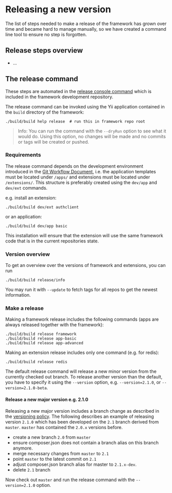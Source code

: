 Releasing a new version
=======================

The list of steps needed to make a release of the framework has grown over time and became
hard to manage manually, so we have created a command line tool to ensure no step is forgotten.

Release steps overview
----------------------

- ...

The release command
-------------------

These steps are automated in the [release console command](../../build/controllers/ReleaseController.php)
which is included in the framework development repository.

The release command can be invoked using the Yii application contained in the `build` directory of 
the framework:

    ./build/build help release  # run this in framework repo root

> Info: You can run the command with the `--dryRun` option to see what it would do. Using this option,
> no changes will be made and no commits or tags will be created or pushed.

### Requirements

The release command depends on the development environment introduced in
the [Git Workflow Document](git-workflow.md#extensions), i.e. the application 
templates must be located under `/apps/` and extensions must be located under `/extensions/`.
This structure is preferably created using the `dev/app` and `dev/ext` commands.

e.g. install an extension:

    ./build/build dev/ext authclient

or an application:

    ./build/build dev/app basic

This installation will ensure that the extension will use the same framework code that is in the current
repositories state.

### Version overview

To get an overview over the versions of framework and extensions, you can run

    ./build/build release/info

You may run it with `--update` to fetch tags for all repos to get the newest information.

### Make a release

Making a framework release includes the following commands (apps are always released together with the framework):

    ./build/build release framework
    ./build/build release app-basic
    ./build/build release app-advanced

Making an extension release includes only one command (e.g. for redis):

    ./build/build release redis

The default release command will release a new minor version from the currently checked out branch.
To release another version than the default, you have to specify it using the `--version` option, e.g.
`--version=2.1.0`, or `--version=2.1.0-beta`.


#### Release a new major version e.g. 2.1.0

Releasing a new major version includes a branch change as described in the
[versioning policy](versions.md).
The following describes an example of releasing version `2.1.0` which has been
developed on the `2.1` branch derived from `master`. `master` has contained the `2.0.x` versions
before.

- create a new branch `2.0` from `master`
- ensure composer.json does not contain a branch alias on this branch anymore.
- merge necessary changes from `master` to `2.1`
- point `master` to the latest commit on `2.1`
- adjust composer.json branch alias for master to `2.1.x-dev`.
- delete `2.1` branch

Now check out `master` and run the release command with the `--version=2.1.0` option. 

